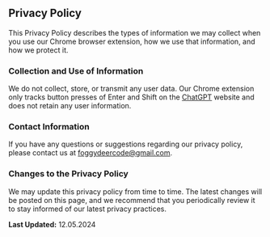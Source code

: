 ## Privacy Policy

This Privacy Policy describes the types of information we may collect when you use our Chrome browser extension, how we use that information, and how we protect it.

### Collection and Use of Information

We do not collect, store, or transmit any user data. Our Chrome extension only tracks button presses of Enter and Shift on the [ChatGPT](chatgpt.com) website and does not retain any user information.

### Contact Information

If you have any questions or suggestions regarding our privacy policy, please contact us at foggydeercode@gmail.com.

### Changes to the Privacy Policy

We may update this privacy policy from time to time. The latest changes will be posted on this page, and we recommend that you periodically review it to stay informed of our latest privacy practices.

**Last Updated:** 12.05.2024
